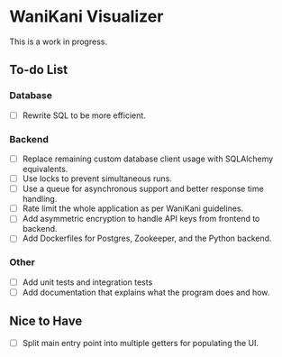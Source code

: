 # WaniKani Visualizer
This is a work in progress.

## To-do List
### Database
- [ ] Rewrite SQL to be more efficient.
### Backend
- [ ] Replace remaining custom database client usage with SQLAlchemy equivalents.
- [ ] Use locks to prevent simultaneous runs.
- [ ] Use a queue for asynchronous support and better response time handling.
- [ ] Rate limit the whole application as per WaniKani guidelines.
- [ ] Add asymmetric encryption to handle API keys from frontend to backend.
- [ ] Add Dockerfiles for Postgres, Zookeeper, and the Python backend.
### Other
- [ ] Add unit tests and integration tests
- [ ] Add documentation that explains what the program does and how.

## Nice to Have
- [ ] Split main entry point into multiple getters for populating the UI.
